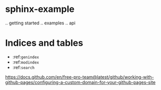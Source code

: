 # sphinx-example

.. getting started
.. examples
.. api



Indices and tables
==================

* :ref:`genindex`
* :ref:`modindex`
* :ref:`search`

https://docs.github.com/en/free-pro-team@latest/github/working-with-github-pages/configuring-a-custom-domain-for-your-github-pages-site
